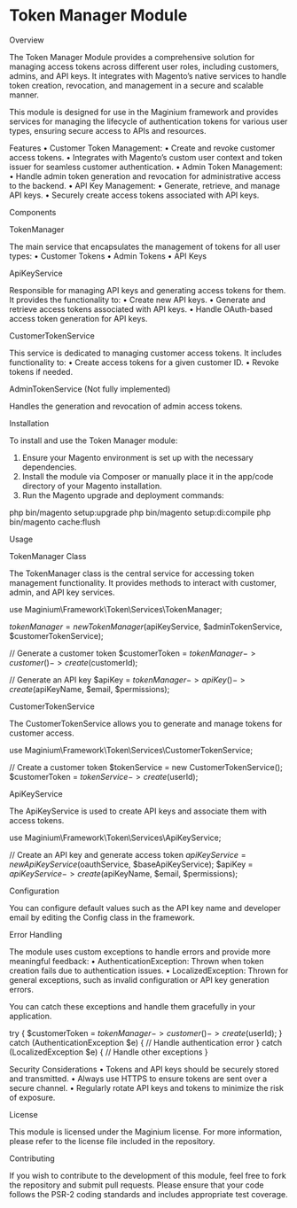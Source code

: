 # Token Manager Module

Overview

The Token Manager Module provides a comprehensive solution for managing access tokens across different user roles, including customers, admins, and
API keys. It integrates with Magento’s native services to handle token creation, revocation, and management in a secure and scalable manner.

This module is designed for use in the Maginium framework and provides services for managing the lifecycle of authentication tokens for various user
types, ensuring secure access to APIs and resources.

Features • Customer Token Management: • Create and revoke customer access tokens. • Integrates with Magento’s custom user context and token issuer for
seamless customer authentication. • Admin Token Management: • Handle admin token generation and revocation for administrative access to the backend. •
API Key Management: • Generate, retrieve, and manage API keys. • Securely create access tokens associated with API keys.

Components

TokenManager

The main service that encapsulates the management of tokens for all user types: • Customer Tokens • Admin Tokens • API Keys

ApiKeyService

Responsible for managing API keys and generating access tokens for them. It provides the functionality to: • Create new API keys. • Generate and
retrieve access tokens associated with API keys. • Handle OAuth-based access token generation for API keys.

CustomerTokenService

This service is dedicated to managing customer access tokens. It includes functionality to: • Create access tokens for a given customer ID. • Revoke
tokens if needed.

AdminTokenService (Not fully implemented)

Handles the generation and revocation of admin access tokens.

Installation

To install and use the Token Manager module:

1.  Ensure your Magento environment is set up with the necessary dependencies.
2.  Install the module via Composer or manually place it in the app/code directory of your Magento installation.
3.  Run the Magento upgrade and deployment commands:

php bin/magento setup:upgrade php bin/magento setup:di:compile php bin/magento cache:flush

Usage

TokenManager Class

The TokenManager class is the central service for accessing token management functionality. It provides methods to interact with customer, admin, and
API key services.

use Maginium\Framework\Token\Services\TokenManager;

$tokenManager = new TokenManager($apiKeyService, $adminTokenService, $customerTokenService);

// Generate a customer token $customerToken = $tokenManager->customer()->create($customerId);

// Generate an API key $apiKey = $tokenManager->apiKey()->create($apiKeyName, $email, $permissions);

CustomerTokenService

The CustomerTokenService allows you to generate and manage tokens for customer access.

use Maginium\Framework\Token\Services\CustomerTokenService;

// Create a customer token $tokenService = new CustomerTokenService();
$customerToken = $tokenService->create($userId);

ApiKeyService

The ApiKeyService is used to create API keys and associate them with access tokens.

use Maginium\Framework\Token\Services\ApiKeyService;

// Create an API key and generate access token $apiKeyService = new ApiKeyService($oauthService, $baseApiKeyService);
$apiKey =
$apiKeyService->create($apiKeyName, $email, $permissions);

Configuration

You can configure default values such as the API key name and developer email by editing the Config class in the framework.

Error Handling

The module uses custom exceptions to handle errors and provide more meaningful feedback: • AuthenticationException: Thrown when token creation fails
due to authentication issues. • LocalizedException: Thrown for general exceptions, such as invalid configuration or API key generation errors.

You can catch these exceptions and handle them gracefully in your application.

try { $customerToken = $tokenManager->customer()->create($userId); } catch (AuthenticationException $e) { // Handle authentication error } catch
(LocalizedException $e) { // Handle other exceptions }

Security Considerations • Tokens and API keys should be securely stored and transmitted. • Always use HTTPS to ensure tokens are sent over a secure
channel. • Regularly rotate API keys and tokens to minimize the risk of exposure.

License

This module is licensed under the Maginium license. For more information, please refer to the license file included in the repository.

Contributing

If you wish to contribute to the development of this module, feel free to fork the repository and submit pull requests. Please ensure that your code
follows the PSR-2 coding standards and includes appropriate test coverage.
